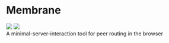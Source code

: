 # Membrane
![](https://api.codiga.io/project/33828/score/svg)
![](https://img.shields.io/github/license/JerichoJS/membrane?color=brightgreen&label=License)  
A minimal-server-interaction tool for peer routing in the browser
